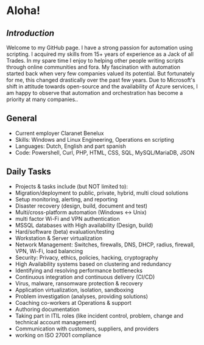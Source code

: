 # Aloha!
## _Introduction_

Welcome to my GitHub page.
I have a strong passion for automation using scripting. I acquired my skills from 15+ years of experience as a Jack of all Trades. In my spare time I enjoy to helping other people writing scripts through online communities and fora. My fascination with automation started back when very few companies valued its potential. But fortunately for me, this changed drastically over the past few years. Due to Microsoft's shift in attitude towards open-source and the availability of Azure services, I am happy to observe that automation and orchestration has become a priority at many companies..

## General
- Current employer Claranet Benelux
- Skills: Windows and Linux Engineering, Operations en scripting
- Languages: Dutch, English and part spanish
- Code: Powershell, Curl, PHP, HTML, CSS, SQL, MySQL/MariaDB, JSON

## Daily Tasks

- Projects & tasks include (but NOT limited to):
- Migration/deployment to public, private, hybrid, multi cloud solutions
- Setup monitoring, alerting, and reporting
- Disaster recovery (design, build, document and test)
- Multi/cross-platform automation (Windows <-> Unix)
- multi factor Wi-Fi and VPN authentication
- MSSQL databases with High availability (Design, build)
- Hard/software (beta) evaluation/testing
- Workstation & Server virtualization
- Network Management: Switches, firewalls, DNS, DHCP, radius, firewall, VPN, Wi-Fi, load balancing
- Security: Privacy, ethics, policies, hacking, cryptography
- High Availability systems based on clustering and redundancy
- Identifying and resolving performance bottlenecks
- Continuous integration and continuous delivery (CI/CD)
- Virus, malware, ransomware protection & recovery
- Application virtualization, isolation, sandboxing
- Problem investigation (analyses, providing solutions)
- Coaching co-workers at Operations & support
- Authoring documentation
- Taking part in ITIL roles (like incident control, problem, change and technical account management)
- Communication with customers, suppliers, and providers
- working on ISO 27001 compliance
